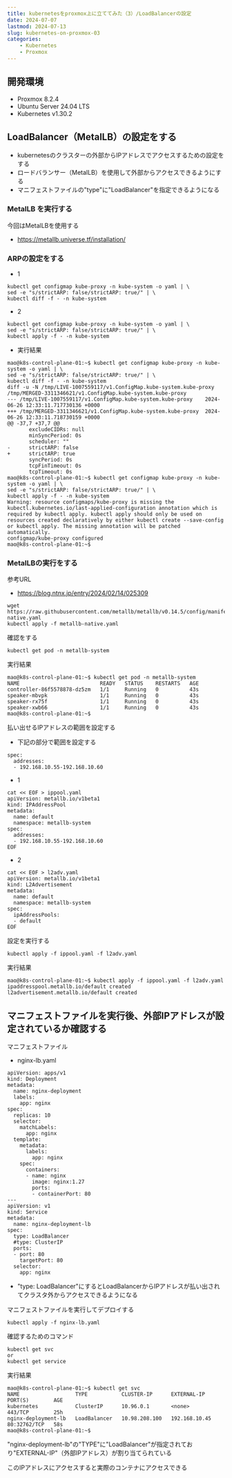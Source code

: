 ```yaml
---
title: kubernetesをproxmox上に立ててみた（3）/LoadBalancerの設定
date: 2024-07-07
lastmod: 2024-07-13
slug: kubernetes-on-proxmox-03
categories:
    - Kubernetes
    - Proxmox
---
```


## 開発環境
- Proxmox 8.2.4
- Ubuntu Server 24.04 LTS
- Kubernetes v1.30.2

## LoadBalancer（MetalLB）の設定をする
- kubernetesのクラスターの外部からIPアドレスでアクセスするための設定をする
- ロードバランサー（MetalLB）を使用して外部からアクセスできるようにする
- マニフェストファイルの"type"に"LoadBalancer"を指定できるようになる

### MetalLB を実行する
今回はMetalLBを使用する
- https://metallb.universe.tf/installation/

### ARPの設定をする
- 1
```
kubectl get configmap kube-proxy -n kube-system -o yaml | \
sed -e "s/strictARP: false/strictARP: true/" | \
kubectl diff -f - -n kube-system
```
- 2
```
kubectl get configmap kube-proxy -n kube-system -o yaml | \
sed -e "s/strictARP: false/strictARP: true/" | \
kubectl apply -f - -n kube-system
```
- 実行結果
```
mao@k8s-control-plane-01:~$ kubectl get configmap kube-proxy -n kube-system -o yaml | \
sed -e "s/strictARP: false/strictARP: true/" | \
kubectl diff -f - -n kube-system
diff -u -N /tmp/LIVE-1007559117/v1.ConfigMap.kube-system.kube-proxy /tmp/MERGED-3311346621/v1.ConfigMap.kube-system.kube-proxy
--- /tmp/LIVE-1007559117/v1.ConfigMap.kube-system.kube-proxy    2024-06-26 12:33:11.717730136 +0000
+++ /tmp/MERGED-3311346621/v1.ConfigMap.kube-system.kube-proxy  2024-06-26 12:33:11.718730159 +0000
@@ -37,7 +37,7 @@
       excludeCIDRs: null
       minSyncPeriod: 0s
       scheduler: ""
-      strictARP: false
+      strictARP: true
       syncPeriod: 0s
       tcpFinTimeout: 0s
       tcpTimeout: 0s
mao@k8s-control-plane-01:~$ kubectl get configmap kube-proxy -n kube-system -o yaml | \
sed -e "s/strictARP: false/strictARP: true/" | \
kubectl apply -f - -n kube-system
Warning: resource configmaps/kube-proxy is missing the kubectl.kubernetes.io/last-applied-configuration annotation which is required by kubectl apply. kubectl apply should only be used on resources created declaratively by either kubectl create --save-config or kubectl apply. The missing annotation will be patched automatically.
configmap/kube-proxy configured
mao@k8s-control-plane-01:~$ 
```

### MetalLBの実行をする
参考URL
- https://blog.ntnx.jp/entry/2024/02/14/025309

```
wget https://raw.githubusercontent.com/metallb/metallb/v0.14.5/config/manifests/metallb-native.yaml
kubectl apply -f metallb-native.yaml
```

確認をする
```
kubectl get pod -n metallb-system
```
実行結果
```
mao@k8s-control-plane-01:~$ kubectl get pod -n metallb-system
NAME                          READY   STATUS    RESTARTS   AGE
controller-86f5578878-dz5zm   1/1     Running   0          43s
speaker-mbvpk                 1/1     Running   0          43s
speaker-rx75f                 1/1     Running   0          43s
speaker-xwb66                 1/1     Running   0          43s
mao@k8s-control-plane-01:~$ 
```

払い出せるIPアドレスの範囲を設定する
- 下記の部分で範囲を設定する
```
spec:
  addresses:
  - 192.168.10.55-192.168.10.60
```

- 1
```
cat << EOF > ippool.yaml
apiVersion: metallb.io/v1beta1
kind: IPAddressPool
metadata:
  name: default
  namespace: metallb-system
spec:
  addresses:
  - 192.168.10.55-192.168.10.60
EOF
```
- 2
```
cat << EOF > l2adv.yaml
apiVersion: metallb.io/v1beta1
kind: L2Advertisement
metadata:
  name: default
  namespace: metallb-system
spec:
  ipAddressPools:
  - default
EOF
```

設定を実行する
```
kubectl apply -f ippool.yaml -f l2adv.yaml
```
実行結果
```
mao@k8s-control-plane-01:~$ kubectl apply -f ippool.yaml -f l2adv.yaml
ipaddresspool.metallb.io/default created
l2advertisement.metallb.io/default created
```

## マニフェストファイルを実行後、外部IPアドレスが設定されているか確認する
マニフェストファイル
- nginx-lb.yaml
```
apiVersion: apps/v1
kind: Deployment
metadata:
  name: nginx-deployment
  labels:
    app: nginx
spec:
  replicas: 10
  selector:
    matchLabels:
      app: nginx
  template:
    metadata:
      labels:
        app: nginx
    spec:
      containers:
      - name: nginx
        image: nginx:1.27
        ports:
        - containerPort: 80
---
apiVersion: v1
kind: Service
metadata:
  name: nginx-deployment-lb
spec:
  type: LoadBalancer
  #type: ClusterIP
  ports:
  - port: 80
    targetPort: 80
  selector:
    app: nginx
```
- "type: LoadBalancer"にするとLoadBalancerからIPアドレスが払い出されてクラスタ外からアクセスできるようになる

マニフェストファイルを実行してデプロイする
```
kubectl apply -f nginx-lb.yaml
```


確認するためのコマンド
```
kubectl get svc
or
kubectl get service
```
実行結果
```
mao@k8s-control-plane-01:~$ kubectl get svc
NAME                  TYPE           CLUSTER-IP      EXTERNAL-IP     PORT(S)        AGE
kubernetes            ClusterIP      10.96.0.1       <none>          443/TCP        25h
nginx-deployment-lb   LoadBalancer   10.98.208.100   192.168.10.45   80:32762/TCP   58s
mao@k8s-control-plane-01:~$ 
```

"nginx-deployment-lb"の"TYPE"に"LoadBalancer"が指定されており"EXTERNAL-IP"（外部IPアドレス）が割り当てられている

このIPアドレスにアクセスすると実際のコンテナにアクセスできる
